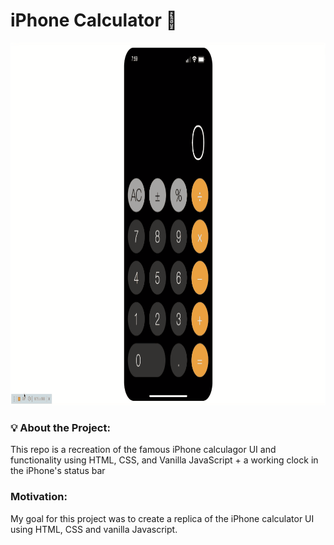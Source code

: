 # iPhone Calculator 📱

 <img alt="GIF" src="https://github.com/amagsid/iPhone-calculator/blob/master/assets/gif1.gif" width="1200" height="580" />
 
 
### 💡 About the Project:

This repo is a recreation of the famous iPhone calculagor UI and functionality using HTML, CSS, and Vanilla JavaScript + a working clock in the iPhone's status bar

 
 
 ###  Motivation:
 My goal for this project was to create a replica of the iPhone calculator UI using HTML, CSS and vanilla Javascript. 
  
 
